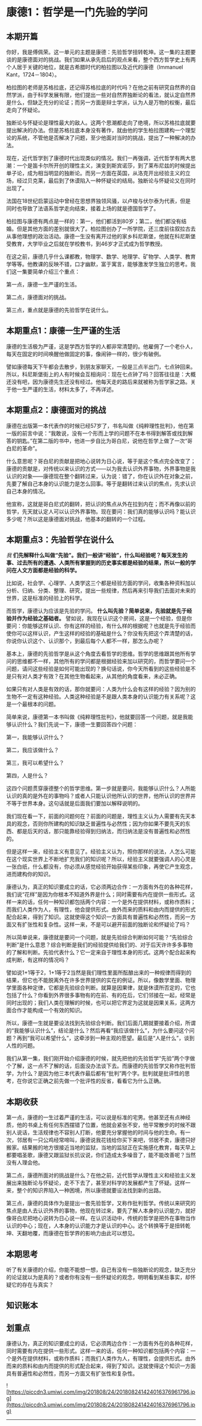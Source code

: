 # 康德1：哲学是一门先验的学问

## 本期开篇

你好，我是傅佩荣。这一单元的主题是康德：先验哲学扭转乾坤。这一集的主题要谈的是康德面对的挑战。我们如果从承先启后的观点来看，整个西方哲学史上有两个人居于关键的地位，就是古希腊时代的柏拉图以及近代的康德（Immanuel Kant，1724－1804）。

柏拉图的老师是苏格拉底，还记得苏格拉底的时代吗？在他之前有研究自然界的自然学派，由于科学发展有限，他们提出一些对自然界独断论的看法，就认定自然界是什么，但缺乏充分的论证；而另一方面是辩士学派，认为人是万物的权衡，最后走向了怀疑论。

独断论与怀疑论是理性最大的敌人。这两个思潮都走向了绝境，所以苏格拉底就要提出解决的办法。但是苏格拉底本身没有著作，就由他的学生柏拉图建构一个理型论的系统，不管他是否解决了问题，至少他面对当时的挑战，提出了一种解决的办法。

现在，近代哲学到了康德时代出现类似的情况。我们一再强调，近代哲学有两大思潮：一个是笛卡尔所开创的理性主义，演变到斯宾诺莎，到了莱布尼兹的时候提出单子论，成为相当明显的独断论。而另一方面在英国，从洛克开出经验主义的立场，经过贝克莱，最后到了休谟陷入一种怀疑论的结局。独断论与怀疑论又在同时出现了。

法国在18世纪启蒙运动中曾经在思想界独领风骚，以卢梭与伏尔泰为代表，但是同时也导致了法语系哲学走向结束，接着上场的就是德国哲学了。

柏拉图与康德有两点是一样的：第一，他们都活到80岁；第二，他们都没有结婚。但是其他方面的差别就很大了。柏拉图创办了一所学院，还三度前往叙拉古去从事他理想的政治活动。康德一生没有离开过他的家乡科尼斯堡，他就在科尼斯堡受教育，大学毕业之后就在学校教书，到46岁才正式成为哲学教授。

在这之前，康德几乎什么课都教，物理学、数学、地理学、矿物学、人类学、教育学等等。他教课的反映不错，口才幽默，富于寓言，能够激发学生独立的思考。我们这一集要简单介绍三个重点：

第一点，康德一生严谨的生活。

第二点，康德面对的挑战。

第三点，重点就是康德的先验哲学在说什么。

## 本期重点1：康德一生严谨的生活

康德的生活极为严谨，这是学西方哲学的人都非常清楚的。他雇佣了一个老仆人，每天在固定的时间唤醒他做固定的事，像闹钟一样的，很少有破例。

譬如康德每天下午都会去散步，到朋友家聊天，一般是三点半出门，七点钟回来。所以，科尼斯堡街上的人有时候会互相询问：现在七点钟了吗？回答往往是：大概还没有吧，因为康德先生还没有经过。他每天走的路后来就被称为哲学家之路。关于他一生严谨的生活，材料太多了，不再详述。

## 本期重点2：康德面对的挑战

康德在出版第一本代表作的时候已经57岁了，书名叫做《纯粹理性批判》，他在第一版的前言中说：“我敢说，没有一个形而上学的问题不在本书得到解答或找到解答的钥匙。”在第二版的书中，他进一步自比为哥白尼，说他在哲学上做了一次“哥白尼的革命”。

什么意思呢？哥白尼的贡献是把地心说转为日心说，等于是这个焦点完全改变了；康德的贡献是，对传统以来认识的方式——以为我去认识外界事物，外界事物是我认识的对象——康德现在整个翻转过来，认为说：错了，你在认识外在对象之前，先要了解自己本身的认识能力是怎么回事。等于是翻转过来认识的焦点，先求认识自己本身的情况。

他宣称，这就是哥白尼式的翻转，把认识的焦点从外在拉到内在；而不再像以前的哲学，先天就认定人可以认识外界事物。现在要问：我们真的能够认识吗？能认识多少呢？所以这是康德面对挑战，他基本的翻转的一个过程。

## 本期重点3：先验哲学在说什么

 *我*  **们先解释什么叫做“先验”。我们一般讲“经验”，什么叫经验呢？每天发生的事、过去所有的遭遇、人类所有掌握到的历史事实都是经验的结果，所以一般的学问在人文方面都是经验的科学。**

比如说，社会学、心理学、人类学这三个都是经验方面的学问，收集各种资料加以分析、归纳、分类、整理、研究，提出一些规律，然后再来引导我们去面对未来的世界，这是标准的经验上的科学。

而哲学，康德认为应该是先验的学问。 **什么叫先验？简单说来，先验就是先于经验并作为经验之基础者。** 譬如说，我现在认识这个房间，这是一个经验，但是你要问：你能够这样认识、你有这样的经验，有什么样的根据呢？也就是先于经验而使你可以这样认识，产生这样的经验的基础是什么？你没有先把这个弄清楚的话，你说你认识这个、认识那个，到最后每个人都不一样，那怎么办呢？

基本上，康德的先验哲学是从这个角度去看哲学的思维。哲学的思维跟其他所有学问的思维都不一样，其他所有的学问都是根据经验来加以研究的，而哲学要问一个问题，请问这些经验是如何可能出现的？换句话说，你今天所看到的这些经验是不是只有对人类才有效？在其他生物看起来，从其他的角度看来，未必正确。

如果只有对人类是有效的话，那你就要问：人类为什么会有这样的经验？因为别的生物不一定有这种经验。人类这种经验是不是跟人类本身的认识能力有关系呢？这是一个最根本的问题。

简单来说，康德第一本书叫做《纯粹理性批判》，他就要回答一个问题，就是我能够认识什么？我们先说一下，康德一生要回答四个问题：

第一，我能够认识什么？

第二，我应该做什么？

第三，我可以希望什么？

第四，人是什么？

这四个问题贯穿康德整个的哲学思维。第一步就是要问，我能够认识什么？人所能认识的真的是外在的事物吗？或者人只能认识他所认识的世界，他所认识的世界并不等于世界本身。这句话就是后面我们要加以解释说明的。

我们现在看一下，前面的问题何在？前面的问题是，理性主义认为人需要有先天本具的观念，否则你所建构的知识缺乏普遍性与必然性；因为你如果不要先天的东西、都是后天的话，那只能靠经验得到归纳法，而归纳法是没有普遍性和必然性的。

但是这样一来，经验主义有意见了。经验主义认为，照你那样的说法，人怎么可能在这个现实世界上不断地扩充我们的知识呢？所以，经验主义就要强调人的心灵是一张白纸，什么都没有，你必须从感觉经验开始获得某些印象，再使它产生观念，进而建构你的知识。

康德认为，真正的知识要成立的话，它必须两边合作：一方面有外在的各种花样，我们说“花样”是因为你根本不知道外界是什么；同时需要有内在提供一些形式。这样一来的话，任何一种知识都包括两个内容：一个是外在提供材料，或称作质料；而我们人类作为人，有理性，他会提供形式。由外而来的质料和由内而提供的形式配合起来，得到了知识。这就使得这个知识一方面具有普遍性和必然性，而另一方面又有扩张性和复杂性。这样一来，不是可以避开前面的独断论和怀疑论了吗？

所以简单说来，康德就是要问一个问题，就是先验综合判断如何可能？“先验综合判断”是什么意思？综合判断是我们的经验提供给我们的、对于后天许许多多事物的了解和判断。先验代表什么？它一定来自于理性本身的形式。这两个配合起来构成判断，有这样的情况吗？

譬如说1+1等于2，1+1等于2当然是我们理性里面所酝酿出来的一种规律而得到的结果，但它也不能脱离外在许多世界提供的实在的例证。所以，像数学里面、物理学里面各种定律，它都是先验综合判断。就算是因果律，就是休谟所否定的，它也包括了什么？你看到外界很多事物有的在前、有的在后，它们邻接在一起，经常是同时出现的；我们人类在理解的时候，也可以把它界定为这就是因果关系，这两方面合作才能构成一个有效的知识。

所以，康德一生就是要设法找到先验综合判断。我们后面几期就要接着介绍，所谓的“我能够认识什么”，结论是什么？然后再看“我应该做什么”，为什么要问这个问题？再到“我可以希望什么”，这牵涉到一种主观的愿望。最后是“人是什么”，谈到人性的问题。

我们从第一集，我们刚开始介绍康德的时候，就先把他的先验哲学“先验”两个字做个了解，这一点不了解的话，后面没办法谈下去。而康德的先验哲学又称作批判哲学，为什么？是因为他三本代表作最后都有“批判”两个字。批判就是批评性的思考，在你说它正确之前先做一个批评性的反省，看看它为什么正确。

## 本期收获

第一点，康德的一生过着严谨的生活，可以说是标准的宅男。他甚至还有点神经质，他的书桌上有任何东西摆错了位置，他就会紧张不安，他平常散步的时候不跟别人说话，生活规律也不容别人打断，他要充分掌握他的时间与他的生命。有一次，邻居有一只公鸡经常啼叫，康德说我花钱给你买下来吧，邻居不卖，康德只好搬家。结果搬的地方很接近当地的监狱，当地的监狱正在实施感化教育，每天早上都要唱圣歌，康德又跟监狱长抗议说，你们造成太多噪音了，能不能改善呢？当然没有人理会他。

第二点，康德所面对的挑战是什么？在他之前，近代哲学从理性主义和经验主义发展出来独断论与怀疑论，走不下去了，甚至对科学的发展都产生了怀疑。这样一来，整个的知识界陷入一种困境，所以康德就要设法找到新的出路。

第三点，康德的具体作为是提出一套先验哲学，又称作批判哲学。传统以来研究的焦点是由人去认识外界的事物，他现在转过来，要先了解人本身的认识能力，就好像哥白尼把地心说转为日心说一样。在认识活动中，传统的哲学是把外在事物当作认识的中心；现在，人本身的认识能力才是认识的中心。这个转换等于是扭转乾坤、天翻地覆，而康德在哲学界的影响力由此可以想见。

## 本期思考

听了有关康德的介绍，你能不能想一想，自己有没有一些独断论的观念，缺乏充分的论证就以为是真的？或者你有没有一些怀疑论的观念，明明看到某些事实，却怀疑它的存在与真实？

## 知识账本

## 划重点

康德认为，真正的知识要成立的话，它必须两边合作：一方面有外在的各种花样，同时需要有内在提供一些形式。这样一来的话，任何一种知识都包括两个内容：一个是外在提供材料，或称作质料；而我们人类作为人，有理性，会提供形式。由外而来的质料和由内而提供的形式配合起来，得到了知识。这就使得这个知识一方面具有普遍性和必然性，而另一方面又有扩张性和复杂性。

![https://piccdn3.umiwi.com/img/201808/24/201808241424016376961796.jpg](https://piccdn3.umiwi.com/img/201808/24/201808241424016376961796.jpg)

---

